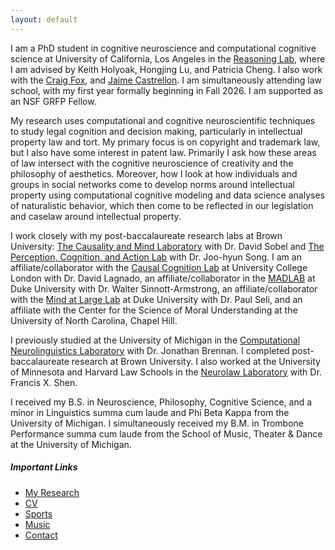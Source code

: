 ```yaml
---
layout: default
---
```


I am a PhD student in cognitive neuroscience and computational cognitive science at University of California, Los Angeles in the [Reasoning Lab](https://reasoninglab.psych.ucla.edu/), where I am advised by Keith Holyoak, Hongjing Lu, and Patricia Cheng. I also work with the [Craig Fox](https://www.craigrfox.com/), and [Jaime Castrellon](https://www.castrellonlab.psych.ucla.edu/). I am simultaneously attending law school, with my first year formally beginning in Fall 2026. I am supported as an NSF GRFP Fellow.

My research uses computational and cognitive neuroscientific techniques to study legal cognition and decision making, particularly in intellectual property law and tort. My primary focus is on copyright and trademark law, but I also have some interest in patent law. Primarily I ask how these areas of law intersect with the cognitive neuroscience of creativity and the philosophy of aesthetics. Moreover, how I look at how individuals and groups in social networks come to develop norms around intellectual property using computational cognitive modeling and data science analyses of naturalistic behavior, which then come to be reflected in our legislation and caselaw around intellectual property.

I work closely with my post-baccalaureate research labs at Brown University: [The Causality and Mind Laboratory](https://sites.brown.edu/causalityandmindlab/) with Dr. David Sobel and [The Perception, Cognition, and Action Lab](https://research.clps.brown.edu/songlab/index.html) with Dr. Joo-hyun Song. I am an affiliate/collaborator with the [Causal Cognition Lab](https://causalcognitionlab.com/) at University College London with Dr. David Lagnado, an affiliate/collaborator in the [MADLAB](https://kenan.ethics.duke.edu/mad-lab/) at Duke University with Dr. Walter Sinnott-Armstrong, an affiliate/collaborator with the [Mind at Large Lab](https://scholars.duke.edu/person/Paul.Seli) at Duke University with Dr. Paul Seli, and an affiliate with the Center for the Science of Moral Understanding at the University of North Carolina, Chapel Hill.  

I previously studied at the University of Michigan in the [Computational Neurolinguistics Laboratory](https://sites.lsa.umich.edu/cnllab/) with Dr. Jonathan Brennan. I completed post-baccalaureate research at Brown University. I also worked at the University of Minnesota and Harvard Law Schools in the [Neurolaw Laboratory](https://www.fxshen.com/shenlab/) with Dr. Francis X. Shen. 

I received my B.S. in Neuroscience, Philosophy, Cognitive Science, and a minor in Linguistics summa cum laude and Phi Beta Kappa from the University of Michigan. I simultaneously received my B.M. in Trombone Performance summa cum laude from the School of Music, Theater & Dance at the University of Michigan.  

##### Important Links

- [My Research](./research.md)
- [CV](./docs/CV.pdf)
- [Sports](./sports.md)
- [Music](.music.md)
- [Contact](./contact.md)
